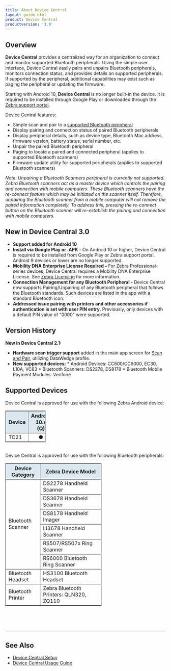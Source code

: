 ```yaml
---
title: About Device Central
layout: guide.html
product: Device Central
productversion: '3.0'
---
```


## Overview

**Device Central** provides a centralized way for an organization to connect and monitor supported Bluetooth peripherals.  Using the simple user interface, Device Central easily pairs and unpairs Bluetooth peripherals, monitors connection status, and provides details on supported peripherals. If supported by the peripheral, additional capabilities may exist such as paging the peripheral or updating the firmware. 

<p>Starting with Android 10, <b>Device Central</b> is no longer built-in the device. It is required to be installed through Google Play or downloaded through the <a href="https://www.zebra.com/us/en/support-downloads/software.html">Zebra support portal</a>. </p>

Device Central features:

* Simple scan and pair to a [supported Bluetooth peripheral](#supporteddevices)
* Display pairing and connection status of paired Bluetooth peripherals
* Display peripheral details, such as device type, Bluetooth Mac address, firmware version, battery status, serial number, etc.
* Unpair the paired Bluetooth peripheral 
* Paging to locate a paired and connected peripheral (applies to supported Bluetooth scanners)
* Firmware update utility for supported peripherals (applies to supported Bluetooth scanners)

<p><i>Note: Unpairing a Bluetooth Scanners peripheral is currently not supported. Zebra Bluetooth scanners act as a master device which controls the pairing and connection with mobile computers. These Bluetooth scanners have the re-connect feature which may be initiated on the scanner itself. Therefore, unpairing the Bluetooth scanner from a mobile computer will not remove the paired information completely. To address this, pressing the re-connect button on the Bluetooth scanner will re-establish the pairing and connection with mobile computers.</i></p>

## New in Device Central 3.0
* **Support added for Android 10**
* **Install via Google Play or .APK -** On Android 10 or higher, Device Central is required to be installed from Google Play or Zebra support portal. Android 9 devices or lower are no longer supported.
* **Mobility DNA Enterprise License Required –** For Zebra Professional-series devices, Device Central requires a Mobility DNA Enterprise License.  See [Zebra Licensing](/licensing/about) for more information. 
* **Connection Management for any Bluetooth Peripheral -** Device Central now supports Pairing/Unpairing of any Bluetooth peripheral that follows the Bluetooth standards. Such devices are listed in the app with a standard Bluetooth icon. 
* **Addressed issue pairing with printers and other accessories if authentication is set with user PIN entry.** Previously, only devices with a default PIN value of "0000" were supported. 

## Version History
**New in Device Central 2.1:**
* **Hardware scan trigger support** added in the main app screen for [Scan and Pair](../usage/#scanandpair), utilizing DataWedge profile. 
* **New supported devices:** 
      * Android Devices: CC600/CC6000, EC30, L10A, VC83
      * Bluetooth Scanners: DS2278, DS8178
      * Bluetooth Mobile Payment Modules: Verifone

## Supported Devices

Device Central is approved for use with the following Zebra Android device:

<table class="facelift" style="width:25%" border="1" padding="5px">
  <tr bgcolor="#dce8ef">
    <th>Device</th>
    <th style="text-align:center">Android 10.x <br>(Q)</th>
  </tr>
  <tr>
    <td>TC21</td>
    <td style="text-align:center">&#x25cf;</td>
  </tr>
</table>

<br>
Device Central is approved for use with the following Bluetooth peripherals:

<table class="facelift" style="width:60%" border="1" padding="5px">
  <tr bgcolor="#dce8ef">
    <th>Device Category</th>
    <th>Zebra Device Model</th>
  </tr>
  <tr>
    <td rowspan="6">Bluetooth Scanner</td>
    <td>DS2278 Handheld Scanner</td>
  </tr>
   <tr>
    <td>DS3678 Handheld Scanner</td>
  </tr>
 
  <tr>
    <td>DS8178 Handheld Imager</td>
  </tr>
  <tr>
    <td>LI3678 Handheld Scanner</td>
  </tr>
  <tr>
    <td>RS507/RS507x Ring Scanner</td>
  </tr>
  <tr>
    <td>RS6000 Bluetooth Ring Scanner</td>
  </tr>
  <tr>
    <td>Bluetooth Headset</td>
    <td>HS3100 Bluetooth Headset</td>
  </tr>
  <tr>
    <td>Bluetooth Printer</td>
    <td>Zebra Bluetooth Printers: QLN320, ZQ110</td>
  </tr>
  <!--
  <tr>
    <td>Bluetooth Mobile Payment Modules</td>
    <td>Verifone Bluetooth Payment Terminals (for example e355)</td>
  </tr>
  -->
</table>

<br><br><br>

<!-- -->
-----

## See Also

* [Device Central Setup](../setup)
* [Device Central Usage Guide](../usage)

